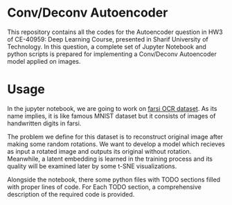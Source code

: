 # Conv/Deconv Autoencoder

This repository contains all the codes for the Autoencoder question in HW3 of CE-40959: Deep Learning Course, 
presented in Sharif University of Technology. In this question, a complete set of Jupyter Notebook and python scripts 
is prepared for implementing a Conv/Deconv Autoencoder model applied on images.

# Usage

In the jupyter notebook, we are going to work on [farsi OCR dataset](http://farsiocr.ir/%d9%85%d8%ac%d9%85%d9%88%d8%b9%d9%87-%d8%af%d8%a7%d8%af%d9%87/%d9%85%d8%ac%d9%85%d9%88%d8%b9%d9%87-%d8%a7%d8%b1%d9%82%d8%a7%d9%85-%d8%af%d8%b3%d8%aa%d9%86%d9%88%db%8c%d8%b3-%d9%87%d8%af%db%8c/). As its name implies, it is like famous MNIST dataset but it consists of images of handwritten digits in farsi. 

The problem we define for this dataset is to reconstruct original image after making some random rotations. We want to develop a model which recieves as input a rotated image and outputs its original without rotation. Meanwhile, a latent embedding is learned in the training process and its quality will be examined later by some t-SNE visualizations.

Alongside the notebook, there some python files with TODO sections filled with proper lines of code. For Each TODO section, 
a comprehensive description of the required code is provided.
